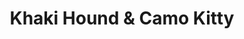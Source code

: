 ---
title: "Khaki Hound & Camo Kitty"
url: /leavenworth/khaki-hound-and-camo-kitty/
shop: pet grooming
---